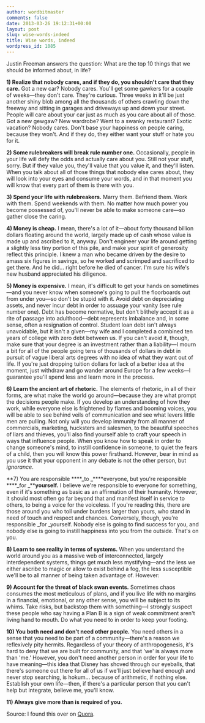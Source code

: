 ```yaml
---
author: wordbitmaster
comments: false
date: 2013-03-26 19:12:31+00:00
layout: post
slug: wise-words-indeed
title: Wise words, indeed
wordpress_id: 1085
---
```


Justin Freeman answers the question: What are the top 10 things that we should be informed about, in life?


**1) Realize that nobody cares, and if they do, you shouldn't care that they care.** Got a new car? Nobody cares. You'll get some gawkers for a couple of weeks—they don't care. They're curious. Three weeks in it'll be just another shiny blob among all the thousands of others crawling down the freeway and sitting in garages and driveways up and down your street. People will care about your car just as much as you care about all of those. Got a new gewgaw? New wardrobe? Went to a swanky restaurant? Exotic vacation? Nobody cares. Don't base your happiness on people caring, because they won't. And if they do, they either want your stuff or hate you for it.





**2) Some rulebreakers will break rule number one.** Occasionally, people in your life will defy the odds and actually care about you. Still not your stuff, sorry. But if they value you, they'll value that you value it, and they'll listen. When you talk about all of those things that nobody else cares about, they will look into your eyes and consume your words, and in that moment you will know that every part of them is there with you.





**3) Spend your life with rulebreakers.** Marry them. Befriend them. Work with them. Spend weekends with them. No matter how much power you become possessed of, you'll never be able to make someone care—so gather close the caring.





**4) Money is cheap.** I mean, there's a lot of it—about forty thousand billion dollars floating around the world, largely made up of cash whose value is made up and ascribed to it, anyway. Don't engineer your life around getting a slightly less tiny portion of this pile, and make your spirit of generosity reflect this principle. I knew a man who became driven by the desire to amass six figures in savings, so he worked and scrimped and sacrificed to get there. And he did... right before he died of cancer. I'm sure his wife's new husband appreciated his diligence.





**5) Money is expensive.** I mean, it's difficult to get your hands on sometimes—and you never know when someone's going to pull the floorboards out from under you—so don't be stupid with it. Avoid debt on depreciating assets, and never incur debt in order to assuage your vanity (see rule number one). Debt has become normative, but don't blithely accept it as a rite of passage into adulthood—debt represents imbalance and, in some sense, often a resignation of control. Student loan debt isn't always unavoidable, but it isn't a given—my wife and I completed a combined ten years of college with zero debt between us. If you can't avoid it, though, make sure that your degree is an investment rather than a liability—I mourn a bit for all of the people going tens of thousands of dollars in debt in pursuit of vague liberal arts degrees with no idea of what they want out of life. If you're just dropping tuition dollars for lack of a better idea at the moment, just withdraw and go wander around Europe for a few weeks—I guarantee you'll spend less and learn more in the process.





**6) Learn the ancient art of rhetoric.** The elements of rhetoric, in all of their forms, are what make the world go around—because they are what prompt the decisions people make. If you develop an understanding of how they work, while everyone else is frightened by flames and booming voices, you will be able to see behind veils of communication and see what levers little men are pulling. Not only will you develop immunity from all manner of commercials, marketing, hucksters and salesmen, to the beautiful speeches of liars and thieves, you'll also find yourself able to craft your speech in ways that influence people. When you know how to speak in order to change someone's mind, to instill confidence in someone, to quiet the fears of a child, then you will know this power firsthand. However, bear in mind as you use it that your opponent in any debate is not the other person, but _ignorance_.





**7) You are responsible ****_to _****everyone, but you're responsible ****_for _****yourself.** I believe we're responsible to everyone for something, even if it's something as basic as an affirmation of their humanity. However, it should most often go far beyond that and manifest itself in service to others, to being a voice for the voiceless. If you're reading this, there are those around you who toil under burdens larger than yours, who stand in need of touch and respect and chances. Conversely, though, you're responsible _for _yourself. Nobody else is going to find success for you, and nobody else is going to instill happiness into you from the outside. That's on you.





**8) Learn to see reality in terms of systems.** When you understand the world around you as a massive web of interconnected, largely interdependent systems, things get much less mystifying—and the less we either ascribe to magic or allow to exist behind a fog, the less susceptible we'll be to all manner of being taken advantage of. However:





**9) Account for the threat of black swan events.** Sometimes chaos consumes the most meticulous of plans, and if you live life with no margins in a financial, emotional, or any other sense, you will be subject to its whims. Take risks, but backstop them with something—I strongly suspect these people who say having a Plan B is a sign of weak commitment aren't living hand to mouth. Do what you need to in order to keep your footing.





**10) You both need and don't need other people.** You need others in a sense that you need to be part of a community—there's a reason we reflexively pity hermits. Regardless of your theory of anthropogenesis, it's hard to deny that we are built for community, and that 'we' is always more than 'me.' However, you don't need another person in order for your life to have meaning—this idea that Disney has shoved through our eyeballs, that there's someone out there for all of us if we'll just believe hard enough and never stop searching, is hokum... because of arithmetic, if nothing else. Establish your own life—then, if there's a particular person that you can't help but integrate, believe me, you'll know.





**11) Always give more than is required of you.**




Source: I found this over on [Quora](http://www.quora.com/Life/What-are-the-top-10-things-that-we-should-be-informed-about-in-life).
